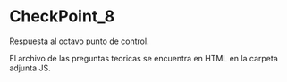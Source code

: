 # CheckPoint_8
Respuesta al octavo punto de control.

El archivo de las preguntas teoricas se encuentra en HTML en la carpeta adjunta JS.

